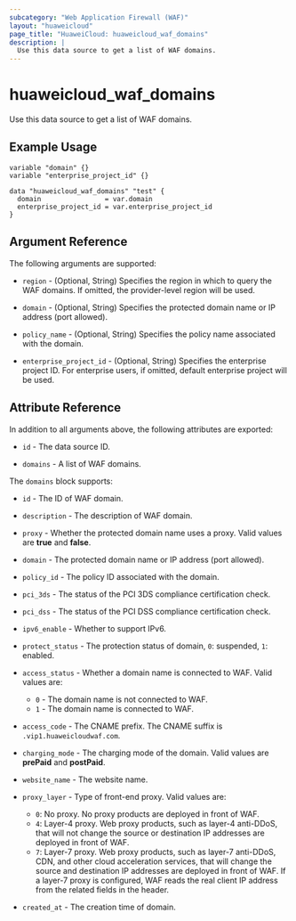```yaml
---
subcategory: "Web Application Firewall (WAF)"
layout: "huaweicloud"
page_title: "HuaweiCloud: huaweicloud_waf_domains"
description: |
  Use this data source to get a list of WAF domains.
---
```


# huaweicloud_waf_domains

Use this data source to get a list of WAF domains.

## Example Usage

```hcl
variable "domain" {}
variable "enterprise_project_id" {}

data "huaweicloud_waf_domains" "test" {
  domain                = var.domain
  enterprise_project_id = var.enterprise_project_id
}
```

## Argument Reference

The following arguments are supported:

* `region` - (Optional, String) Specifies the region in which to query the WAF domains.
  If omitted, the provider-level region will be used.

* `domain` - (Optional, String) Specifies the protected domain name or IP address (port allowed).

* `policy_name` - (Optional, String) Specifies the policy name associated with the domain.

* `enterprise_project_id` - (Optional, String) Specifies the enterprise project ID.
  For enterprise users, if omitted, default enterprise project will be used.

## Attribute Reference

In addition to all arguments above, the following attributes are exported:

* `id` - The data source ID.

* `domains` - A list of WAF domains.

The `domains` block supports:

* `id` - The ID of WAF domain.

* `description` - The description of WAF domain.

* `proxy` - Whether the protected domain name uses a proxy.
  Valid values are **true** and **false**.

* `domain` - The protected domain name or IP address (port allowed).

* `policy_id` - The policy ID associated with the domain.

* `pci_3ds` - The status of the PCI 3DS compliance certification check.

* `pci_dss` - The status of the PCI DSS compliance certification check.

* `ipv6_enable` - Whether to support IPv6.

* `protect_status` - The protection status of domain, `0`: suspended, `1`: enabled.

* `access_status` - Whether a domain name is connected to WAF. Valid values are:
  + `0` - The domain name is not connected to WAF.
  + `1` - The domain name is connected to WAF.

* `access_code` - The CNAME prefix. The CNAME suffix is `.vip1.huaweicloudwaf.com`.

* `charging_mode` - The charging mode of the domain.
  Valid values are **prePaid** and **postPaid**.

* `website_name` - The website name.

* `proxy_layer` - Type of front-end proxy. Valid values are:
  + `0`: No proxy. No proxy products are deployed in front of WAF.
  + `4`: Layer-4 proxy. Web proxy products, such as layer-4 anti-DDoS,
  that will not change the source or destination IP addresses are deployed in front of WAF.
  + `7`: Layer-7 proxy. Web proxy products, such as layer-7 anti-DDoS, CDN,
  and other cloud acceleration services, that will change the source and
  destination IP addresses are deployed in front of WAF.
  If a layer-7 proxy is configured, WAF reads the real client IP address
  from the related fields in the header.

* `created_at` - The creation time of domain.
